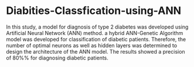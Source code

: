 # Diabities-Classfication-using-ANN
 In this study, a model for diagnosis of type 2 diabetes was developed using Artificial Neural Network (ANN) method.
 a hybrid ANN-Genetic Algorithm model was developed for classification of diabetic patients. Therefore, the number of optimal neurons as well as hidden layers was determined to design the architecture of the ANN model.
 The results showed a precision of 80%% for diagnosing diabetic patients. 
